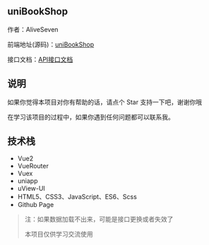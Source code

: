 ## uniBookShop
作者：AliveSeven

前端地址(源码)：[uniBookShop](https://github.com/AliveSeven/uniBookShop) 

接口文档：[API接口文档](https://www.showdoc.com.cn/1207745568269674/6094279351627422) 

## 说明
如果你觉得本项目对你有帮助的话，请点个 Star 支持一下吧，谢谢你哦

在学习该项目的过程中，如果你遇到任何问题都可以联系我。

## 技术栈
- Vue2
- VueRouter
- Vuex
- uniapp
- uView-UI
- HTML5、CSS3、JavaScript、ES6、Scss
- Github Page


> 注：如果数据加载不出来，可能是接口更换或者失效了
>
> 本项目仅供学习交流使用
